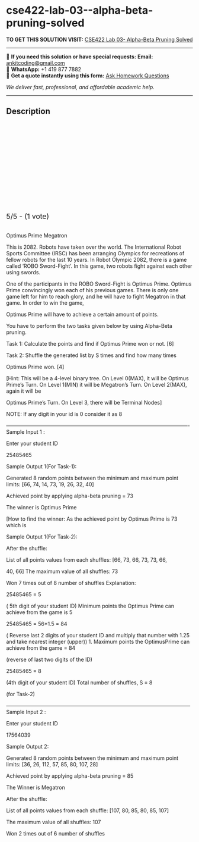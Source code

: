 # cse422-lab-03--alpha-beta-pruning-solved
**TO GET THIS SOLUTION VISIT:** [CSE422 Lab 03- Alpha-Beta Pruning Solved](https://www.ankitcodinghub.com/product/cse422-artificial-intelligence-lab-03-alpha-beta-pruning-solved/)


---

📩 **If you need this solution or have special requests:** **Email:** ankitcoding@gmail.com  
📱 **WhatsApp:** +1 419 877 7882  
📄 **Get a quote instantly using this form:** [Ask Homework Questions](https://www.ankitcodinghub.com/services/ask-homework-questions/)

*We deliver fast, professional, and affordable academic help.*

---

<h2>Description</h2>



<div class="kk-star-ratings kksr-auto kksr-align-center kksr-valign-top" data-payload="{&quot;align&quot;:&quot;center&quot;,&quot;id&quot;:&quot;113196&quot;,&quot;slug&quot;:&quot;default&quot;,&quot;valign&quot;:&quot;top&quot;,&quot;ignore&quot;:&quot;&quot;,&quot;reference&quot;:&quot;auto&quot;,&quot;class&quot;:&quot;&quot;,&quot;count&quot;:&quot;1&quot;,&quot;legendonly&quot;:&quot;&quot;,&quot;readonly&quot;:&quot;&quot;,&quot;score&quot;:&quot;5&quot;,&quot;starsonly&quot;:&quot;&quot;,&quot;best&quot;:&quot;5&quot;,&quot;gap&quot;:&quot;4&quot;,&quot;greet&quot;:&quot;Rate this product&quot;,&quot;legend&quot;:&quot;5\/5 - (1 vote)&quot;,&quot;size&quot;:&quot;24&quot;,&quot;title&quot;:&quot;CSE422  Lab 03- Alpha-Beta Pruning Solved&quot;,&quot;width&quot;:&quot;138&quot;,&quot;_legend&quot;:&quot;{score}\/{best} - ({count} {votes})&quot;,&quot;font_factor&quot;:&quot;1.25&quot;}">

<div class="kksr-stars">

<div class="kksr-stars-inactive">
            <div class="kksr-star" data-star="1" style="padding-right: 4px">


<div class="kksr-icon" style="width: 24px; height: 24px;"></div>
        </div>
            <div class="kksr-star" data-star="2" style="padding-right: 4px">


<div class="kksr-icon" style="width: 24px; height: 24px;"></div>
        </div>
            <div class="kksr-star" data-star="3" style="padding-right: 4px">


<div class="kksr-icon" style="width: 24px; height: 24px;"></div>
        </div>
            <div class="kksr-star" data-star="4" style="padding-right: 4px">


<div class="kksr-icon" style="width: 24px; height: 24px;"></div>
        </div>
            <div class="kksr-star" data-star="5" style="padding-right: 4px">


<div class="kksr-icon" style="width: 24px; height: 24px;"></div>
        </div>
    </div>

<div class="kksr-stars-active" style="width: 138px;">
            <div class="kksr-star" style="padding-right: 4px">


<div class="kksr-icon" style="width: 24px; height: 24px;"></div>
        </div>
            <div class="kksr-star" style="padding-right: 4px">


<div class="kksr-icon" style="width: 24px; height: 24px;"></div>
        </div>
            <div class="kksr-star" style="padding-right: 4px">


<div class="kksr-icon" style="width: 24px; height: 24px;"></div>
        </div>
            <div class="kksr-star" style="padding-right: 4px">


<div class="kksr-icon" style="width: 24px; height: 24px;"></div>
        </div>
            <div class="kksr-star" style="padding-right: 4px">


<div class="kksr-icon" style="width: 24px; height: 24px;"></div>
        </div>
    </div>
</div>


<div class="kksr-legend" style="font-size: 19.2px;">
            5/5 - (1 vote)    </div>
    </div>
&nbsp;

Optimus Prime Megatron

This is 2082. Robots have taken over the world. The International Robot Sports Committee (IRSC) has been arranging Olympics for recreations of fellow robots for the last 10 years. In Robot Olympic 2082, there is a game called ‘ROBO Sword-Fight’. In this game, two robots fight against each other using swords.

One of the participants in the ROBO Sword-Fight is Optimus Prime. Optimus Prime convincingly won each of his previous games. There is only one game left for him to reach glory, and he will have to fight Megatron in that game. In order to win the game,

Optimus Prime will have to achieve a certain amount of points.

You have to perform the two tasks given below by using Alpha-Beta pruning.

Task 1: Calculate the points and find if Optimus Prime won or not. [6]

Task 2: Shuffle the generated list by S times and find how many times

Optimus Prime won. [4]

[Hint: This will be a 4-level binary tree. On Level 0(MAX), it will be Optimus Prime’s Turn. On Level 1(MIN) it will be Megatron’s Turn. On Level 2(MAX), again it will be

Optimus Prime’s Turn. On Level 3, there will be Terminal Nodes]

NOTE: If any digit in your id is 0 consider it as 8

———————————————————————————————————-Sample Input 1 :

Enter your student ID

25485465

Sample Output 1(For Task-1):

Generated 8 random points between the minimum and maximum point limits: [66, 74, 14, 73, 19, 26, 32, 40]

Achieved point by applying alpha-beta pruning = 73

The winner is Optimus Prime

[How to find the winner: As the achieved point by Optimus Prime is 73 which is

Sample Output 1(For Task-2):

After the shuffle:

List of all points values from each shuffles: [66, 73, 66, 73, 73, 66,

40, 66] The maximum value of all shuffles: 73

Won 7 times out of 8 number of shuffles Explanation:

25485465 = 5

( 5th digit of your student ID) Minimum points the Optimus Prime can achieve from the game is 5

25485465 = 56*1.5 = 84

( Reverse last 2 digits of your student ID and multiply that number with 1.25 and take nearest integer (upper)) 1. Maximum points the OptimusPrime can achieve from the game = 84

(reverse of last two digits of the ID)

25485465 = 8

(4th digit of your student ID) Total number of shuffles, S = 8

(for Task-2)

———————————————————————————————————–Sample Input 2 :

Enter your student ID

17564039

Sample Output 2:

Generated 8 random points between the minimum and maximum point limits: [36, 26, 112, 57, 85, 80, 107, 28]

Achieved point by applying alpha-beta pruning = 85

The Winner is Megatron

After the shuffle:

List of all points values from each shuffle: [107, 80, 85, 80, 85, 107]

The maximum value of all shuffles: 107

Won 2 times out of 6 number of shuffles

